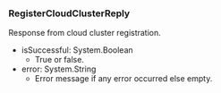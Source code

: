 ### RegisterCloudClusterReply
Response from cloud cluster registration.

- isSuccessful: System.Boolean
  - True or false.
- error: System.String
  - Error message if any error occurred else empty.
